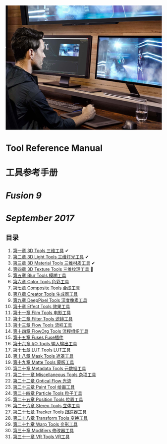 ![cover](images/cover.jpg)

# Tool Reference Manual

# 工具参考手册

# *Fusion 9*

# *September 2017*

<div STYLE="page-break-after: always;"></div>

## 目录

1. [第一章 3D Tools 三维工具](3D%20Tools/README.md) ✔
2. [第二章 3D Light Tools 三维灯光工具](3D%20Light%20Tools/README.md) ✔
3. [第三章 3D Material Tools 三维材质工具](3D%20Material%20Tools/README.md) ✔
4. [第四章 3D Texture Tools 三维纹理工具 ](3D%20Texture%20Tools/README.md) 📌
5. [第五章 Blur Tools 模糊工具](Blur%20Tools/README.md) 
6. [第六章 Color Tools 色彩工具](Color%20Tools/README.md) 
7. [第七章 Composite Tools 合成工具](Composite%20Tools/README.md) 
8. [第八章 Creator Tools 生成器工具](Creator%20Tools/README.md) 
9. [第九章 DeepPixel Tools 深度像素工具](DeepPixel%20Tools/README.md) 
10. [第十章 Effect Tools 效果工具](Effect%20Tools/README.md) 
11. [第十一章 Film Tools 电影工具](Film%20Tools/README.md) 
12. [第十二章 Filter Tools 滤镜工具](Filter%20Tools/README.md) 
13. [第十三章 Flow Tools 流程工具](Flow%20Tools/README.md) 
14. [第十四章 FlowOrg Tools 流程组织工具](FlowOrg%20Tools/README.md) 
15. [第十五章 Fuses Fuse插件](Fuses/README.md) 
16. [第十六章 I/O Tools 输入输出工具](IO%20Tools/README.md) 
17. [第十七章 LUT Tools LUT工具](LUT%20Tools%20LUT/README.md) 
18. [第十八章 Mask Tools 遮罩工具](Mask%20Tools/README.md) 
19. [第十九章 Matte Tools 蒙版工具](Matte%20Tools/README.md) 
20. [第二十章 Metadata Tools 元数据工具](Metadata%20Tools/README.md) 
21. [第二十一章 Miscellaneous Tools 杂项工具](Miscellaneous%20Tools/README.md) 
22. [第二十二章 Optical Flow 光流](Optical%20Flow/README.md) 
23. [第二十三章 Paint Tool 绘画工具](Paint%20Tool/README.md) 
24. [第二十四章 Particle Tools 粒子工具](Particle%20Tools/README.md) 
25. [第二十五章 Position Tools 位置工具](Position%20Tools/README.md) 
26. [第二十六章 Stereo Tools 立体工具](Stereo%20Tools/README.md) 
27. [第二十七章 Tracker Tools 跟踪器工具](Tracker%20Tools/README.md) 
28. [第二十八章 Transform Tools 变换工具](Transform%20Tools/README.md) 
29. [第二十九章 Warp Tools 变形工具](Warp%20Tools/README.md) 
30. [第三十章 Modifiers 修改器工具](Modifiers/README.md) 
31. [第三十一章 VR Tools VR工具](VR%20Tools/README.md) 